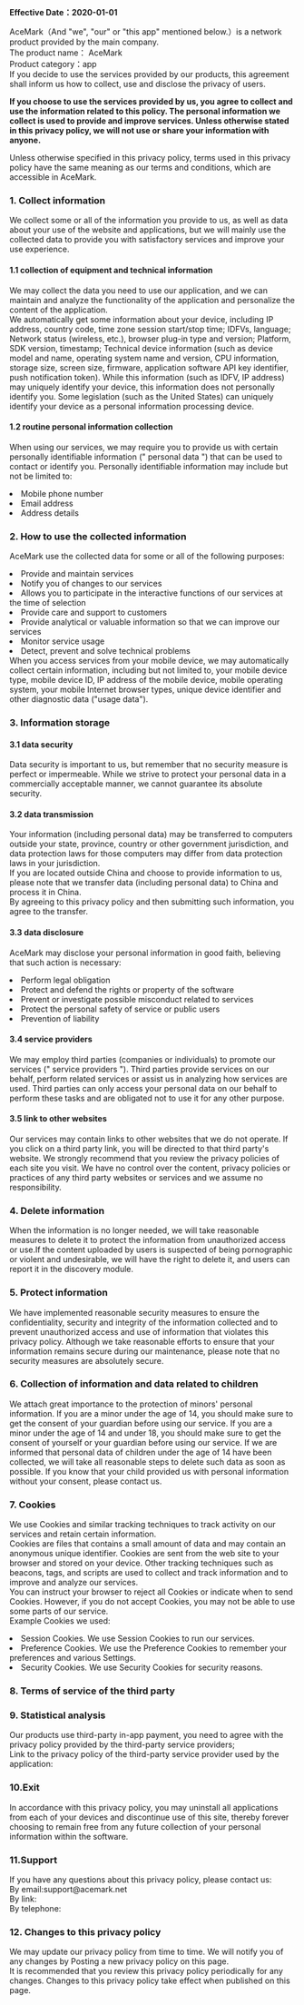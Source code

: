 <!--英文区文字开始-->
<p><strong>Effective Date：2020-01-01</strong></p>
<p> AceMark（And "we", "our" or "this app" mentioned below.）is a network product provided by the main company.
    </br>The product name： AceMark    </br>Product category：app        </br>If you decide to use the services provided by our products, this agreement shall inform us how to collect, use and disclose the privacy of users.
    </br></p><p><strong>If you choose to use the services provided by us, you agree to collect and use the information related to this policy. The personal information we collect is used to provide and improve services. Unless otherwise stated in this privacy policy, we will not use or share your information with anyone.</strong></p>
<p>Unless otherwise specified in this privacy policy, terms used in this privacy policy have the same meaning as our terms and conditions, which are accessible in AceMark.</p>

<h3 class="title-l1" >1. Collect information</h3>
<p class="g-para">We collect some or all of the information you provide to us, as well as data about your use of the website and applications, but we will mainly use the collected data to provide you with satisfactory services and improve your use experience.</p>
<h4 class="title-l1" >1.1 collection of equipment and technical information</h4>
<p>We may collect the data you need to use our application, and we can maintain and analyze the functionality of the application and personalize the content of the application.
    </br>We automatically get some information about your device, including IP address, country code, time zone session start/stop time; IDFVs, language; Network status (wireless, etc.), browser plug-in type and version; Platform, SDK version, timestamp; Technical device information (such as device model and name, operating system name and version, CPU information, storage size, screen size, firmware, application software API key identifier, push notification token). While this information (such as IDFV, IP address) may uniquely identify your device, this information does not personally identify you. Some legislation (such as the United States) can uniquely identify your device as a personal information processing device.</p>
<h4 class="title-l1" >1.2 routine personal information collection</h4>
<p>When using our services, we may require you to provide us with certain personally identifiable information (" personal data ") that can be used to contact or identify you. Personally identifiable information may include but not be limited to:</p>
<li>Mobile phone number</li>
<li>Email address</li>
<li>Address details</li>

<h3 class="title-l1" >2. How to use the collected information</h3>
<p> AceMark use the collected data for some or all of the following purposes:</p>
<li>Provide and maintain services</li>
<li>Notify you of changes to our services</li>
<li>Allows you to participate in the interactive functions of our services at the time of selection</li>
<li>Provide care and support to customers</li>
<li>Provide analytical or valuable information so that we can improve our services</li>
<li>Monitor service usage</li>
<li>Detect, prevent and solve technical problems</li>
When you access services from your mobile device, we may automatically collect certain information, including but not limited to, your mobile device type, mobile device ID, IP address of the mobile device, mobile operating system, your mobile Internet browser types, unique device identifier and other diagnostic data ("usage data").</p>


<h3 class="title-l1" >3. Information storage</h3>
<h4 class="title-l1" >3.1 data security</h4>
<p>Data security is important to us, but remember that no security measure is perfect or impermeable. While we strive to protect your personal data in a commercially acceptable manner, we cannot guarantee its absolute security.</p>
<h4 class="title-l1" >3.2 data transmission</h4>
<p>Your information (including personal data) may be transferred to computers outside your state, province, country or other government jurisdiction, and data protection laws for those computers may differ from data protection laws in your jurisdiction.
    </br>If you are located outside China and choose to provide information to us, please note that we transfer data (including personal data) to China and process it in China.
    </br>By agreeing to this privacy policy and then submitting such information, you agree to the transfer.
</p>
<h4 class="title-l1" >3.3 data disclosure</h4>
<p>AceMark may disclose your personal information in good faith, believing that such action is necessary:
<li>Perform legal obligation</li>
<li>Protect and defend the rights or property of the software</li>
<li>Prevent or investigate possible misconduct related to services</li>
<li>Protect the personal safety of service or public users</li>
<li>Prevention of liability</li></p>
<h4 class="title-l1" >3.4 service providers</h4>
<p>We may employ third parties (companies or individuals) to promote our services (" service providers "). Third parties provide services on our behalf, perform related services or assist us in analyzing how services are used. Third parties can only access your personal data on our behalf to perform these tasks and are obligated not to use it for any other purpose.</p>
<h4 class="title-l1" >3.5 link to other websites</h4>
<p>Our services may contain links to other websites that we do not operate. If you click on a third party link, you will be directed to that third party's website. We strongly recommend that you review the privacy policies of each site you visit.
    We have no control over the content, privacy policies or practices of any third party websites or services and we assume no responsibility.</p>
<h3 class="title-l1" >4. Delete information</h3>
<p>When the information is no longer needed, we will take reasonable measures to delete it to protect the information from unauthorized access or use.If the content uploaded by users is suspected of being pornographic or violent and undesirable, we will have the right to delete it, and users can report it in the discovery module.</p>
<h3 class="title-l1" >5. Protect information</h3>
<p>We have implemented reasonable security measures to ensure the confidentiality, security and integrity of the information collected and to prevent unauthorized access and use of information that violates this privacy policy. Although we take reasonable efforts to ensure that your information remains secure during our maintenance, please note that no security measures are absolutely secure.
</p>
<h3 class="title-l1" >6. Collection of information and data related to children</h3>
<p>We attach great importance to the protection of minors' personal information. If you are a minor under the age of 14, you should make sure to get the consent of your guardian before using our service. If you are a minor under the age of 14 and under 18, you should make sure to get the consent of yourself or your guardian before using our service. If we are informed that personal data of children under the age of 14 have been collected, we will take all reasonable steps to delete such data as soon as possible. If you know that your child provided us with personal information without your consent, please contact us.</p>
<h3 class="title-l1" >7. Cookies</h3>
<p>We use Cookies and similar tracking techniques to track activity on our services and retain certain information.
    </br/>Cookies are files that contains a small amount of data and may contain an anonymous unique identifier. Cookies are sent from the web site to your browser and stored on your device. Other tracking techniques such as beacons, tags, and scripts are used to collect and track information and to improve and analyze our services.
    </br>You can instruct your browser to reject all Cookies or indicate when to send Cookies. However, if you do not accept Cookies, you may not be able to use some parts of our service.
    </br>Example Cookies we used:
<li>Session Cookies. We use Session Cookies to run our services.</li>
<li>Preference Cookies. We use the Preference Cookies to remember your preferences and various Settings.</li>
<li>Security Cookies. We use Security Cookies for security reasons.</li>
<h3 class="title-l1" >8. Terms of service of the third party</h3>


</p>

  </p>
<h3 class="title-l1" >9. Statistical analysis</h3>
<p>Our products use third-party in-app payment, you need to agree with the privacy policy provided by the third-party service providers;
    </br>Link to the privacy policy of the third-party service provider used by the application:
    </p>
<h3 class="title-l1" >10.Exit</h3>
<p>In accordance with this privacy policy, you may uninstall all applications from each of your devices and discontinue use of this site, thereby forever choosing to remain free from any future collection of your personal information within the software.</p>
<h3 class="title-l1" >11.Support</h3>
<p>If you have any questions about this privacy policy, please contact us:
    </br>By email:support@acemark.net    </br>By link:    </br>By telephone:</p>
<h3 class="title-l1" >12. Changes to this privacy policy</h3>
<p>We may update our privacy policy from time to time. We will notify you of any changes by Posting a new privacy policy on this page.
    </br>It is recommended that you review this privacy policy periodically for any changes. Changes to this privacy policy take effect when published on this page.</p>

<!--英文区文字结束-->

